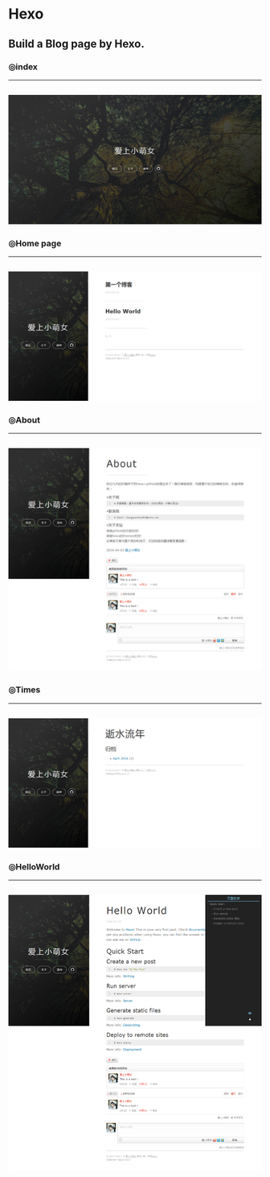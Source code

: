 ﻿# Hexo
Build a Blog page by Hexo.
---
### ◎index
---
![index](/source/image/index.png)
---
### ◎Home page
---
![Home page](/source/image/main.png)
---
### ◎About
---
![About](/source/image/about.png)
---
### ◎Times
---
![Times](/source/image/liunian.png)
---
### ◎HelloWorld
---
![HelloWorld](/source/image/HelloWorld.png)
---
